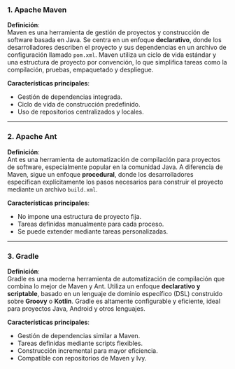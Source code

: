 ### 1. **Apache Maven**

**Definición**:  
Maven es una herramienta de gestión de proyectos y construcción de software basada en Java. Se centra en un enfoque **declarativo**, donde los desarrolladores describen el proyecto y sus dependencias en un archivo de configuración llamado `pom.xml`. Maven utiliza un ciclo de vida estándar y una estructura de proyecto por convención, lo que simplifica tareas como la compilación, pruebas, empaquetado y despliegue.

**Características principales**:

- Gestión de dependencias integrada.
- Ciclo de vida de construcción predefinido.
- Uso de repositorios centralizados y locales.

---

### 2. **Apache Ant**

**Definición**:  
Ant es una herramienta de automatización de compilación para proyectos de software, especialmente popular en la comunidad Java. A diferencia de Maven, sigue un enfoque **procedural**, donde los desarrolladores especifican explícitamente los pasos necesarios para construir el proyecto mediante un archivo `build.xml`.

**Características principales**:

- No impone una estructura de proyecto fija.
- Tareas definidas manualmente para cada proceso.
- Se puede extender mediante tareas personalizadas.

---

### 3. **Gradle**

**Definición**:  
Gradle es una moderna herramienta de automatización de compilación que combina lo mejor de Maven y Ant. Utiliza un enfoque **declarativo y scriptable**, basado en un lenguaje de dominio específico (DSL) construido sobre **Groovy** o **Kotlin**. Gradle es altamente configurable y eficiente, ideal para proyectos Java, Android y otros lenguajes.

**Características principales**:

- Gestión de dependencias similar a Maven.
- Tareas definidas mediante scripts flexibles.
- Construcción incremental para mayor eficiencia.
- Compatible con repositorios de Maven y Ivy.